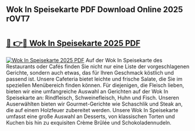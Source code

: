 ## Wok In Speisekarte PDF Download Online 2025 rOVT7

# <h2><a href="http://gc7oa9.nevu.top/?p=Wok+In+Speisekarte">🔗 👉🔴 Wok In Speisekarte 2025 PDF</a></h2>

[![Wok In Speisekarte 2025 PDF](https://i.imgur.com/dBaPXMq.png)](http://gc7oa9.nevu.top/?p=Wok+In+Speisekarte)
Auf der Wok In Speisekarte des Restaurants oder Cafés finden Sie nicht nur eine Liste der vorgeschlagenen Gerichte, sondern auch etwas, das für Ihren Geschmack köstlich und passend ist. Unsere Cafeteria bietet leichte und frische Salate, die Sie im speziellen Menübereich finden können. Für diejenigen, die Fleisch lieben, bieten wir eine umfangreiche Auswahl an Gerichten auf der Wok In Speisekarte an: Rindfleisch, Schweinefleisch, Huhn und Fisch. Unseren Auserwählten bieten wir Gourmet-Gerichte wie Schaschlik und Steak an, die auf einem Holzfeuer zubereitet werden. Unsere Wok In Speisekarte umfasst eine große Auswahl an Desserts, von klassischen Torten und Kuchen bis hin zu exquisiten Crème Brûlée und Schokoladennudeln.
